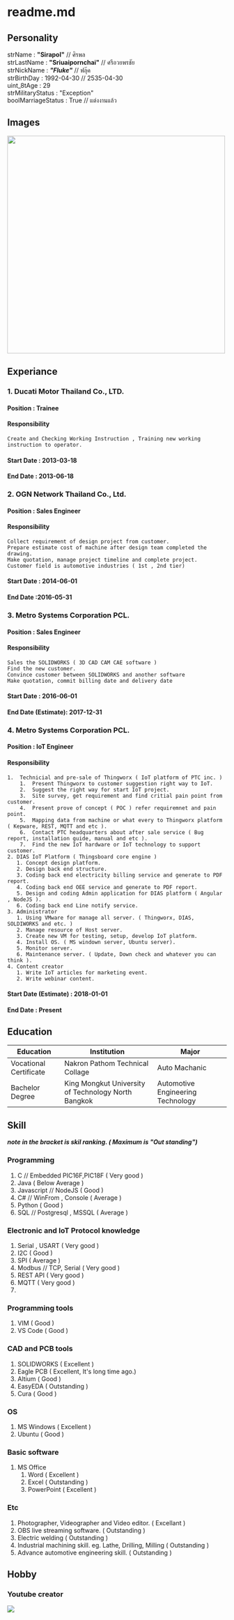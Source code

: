 # readme.md

## Personality
strName : **"Sirapol"** // ศิรพล\
strLastName : **"Sriuaipornchai"**  // ศรีอวยพรชัย\
strNickName : **_"Fluke"_** // ฟลุ๊ค\
strBirthDay : 1992-04-30    // 2535-04-30\
uint_8tAge : 29\
strMilitaryStatus : "Exception"\
boolMarriageStatus : True // แต่งงานแล้ว

## Images
<img src="https://scontent.fbkk12-2.fna.fbcdn.net/v/t1.0-9/31225613_197687114368294_7299577887722569728_n.jpg?_nc_cat=104&ccb=2&_nc_sid=09cbfe&_nc_eui2=AeGHjACZrSM9JSDlY2QkH8-Tim838M4Z2_KKbzfwzhnb8pXOr0x9w6d_RHIxrldFkajrrUhcyM1-zqWvte2G305y&_nc_ohc=CPY8f9RxPF0AX_DJRdF&_nc_ht=scontent.fbkk12-2.fna&oh=68cf69657c5e154a9bc3ac8a212e3337&oe=603B522A" width="500">

## Experiance
### 1. Ducati Motor Thailand Co., LTD.
#### Position : Trainee
#### Responsibility
    Create and Checking Working Instruction , Training new working instruction to operator.
#### Start Date : 2013-03-18
#### End Date : 2013-06-18

### 2. OGN Network Thailand Co., Ltd.
#### Position : Sales Engineer
#### Responsibility
    Collect requirement of design project from customer.
    Prepare estimate cost of machine after design team completed the drawing.
    Make quotation, manage project timeline and complete project.
    Customer field is automotive industries ( 1st , 2nd tier)
#### Start Date : 2014-06-01
#### End Date :2016-05-31

### 3. Metro Systems Corporation PCL.
#### Position : Sales Engineer
#### Responsibility
    Sales the SOLIDWORKS ( 3D CAD CAM CAE software )
    Find the new customer.
    Convince customer between SOLIDWORKS and another software
    Make quotation, commit billing date and delivery date
#### Start Date : 2016-06-01
#### End Date (Estimate): 2017-12-31

### 4. Metro Systems Corporation PCL.
#### Position : IoT Engineer
#### Responsibility
    1.  Technicial and pre-sale of Thingworx ( IoT platform of PTC inc. )
        1.  Present Thingworx to customer suggestion right way to IoT.
        2.  Suggest the right way for start IoT project.
        3.  Site survey, get requirement and find critial pain point from customer.
        4.  Present prove of concept ( POC ) refer requiremnet and pain point.
        5.  Mapping data from machine or what every to Thingworx platform ( Kepware, REST, MQTT and etc ).
        6.  Contact PTC headquarters about after sale service ( Bug report, installation guide, manual and etc ).
        7.  Find the new IoT hardware or IoT technology to support customer.
    2. DIAS IoT Platform ( Thingsboard core engine )
       1. Concept design platform.
       2. Design back end structure.
       3. Coding back end electricity billing service and generate to PDF report.
       4. Coding back end OEE service and generate to PDF report.
       5. Design and coding Admin application for DIAS platform ( Angular , NodeJS ).
       6. Coding back end Line notify service.
    3. Administrator
       1. Using VMware for manage all server. ( Thingworx, DIAS, SOLDIWORKS and etc. )
       2. Manage resource of Host server.
       3. Create new VM for testing, setup, develop IoT platform.
       4. Install OS. ( MS windown server, Ubuntu server).
       5. Monitor server.
       6. Maintenance server. ( Update, Down check and whatever you can think ).
    4. Content creator
       1. Write IoT articles for marketing event.
       2. Write webinar content.

#### Start Date (Estimate) : 2018-01-01
#### End Date : Present

## Education
|Education|Institution|Major|
|-------------|-------------|-----|
|Vocational Certificate|Nakron Pathom Technical Collage   | Auto Machanic|
|Bachelor Degree|King Mongkut University of Technology North Bangkok   | Automotive Engineering Technology |

## Skill
***note in the bracket is skil ranking. ( Maximum is "Out standing")***
### Programming
1. C // Embedded PIC16F,PIC18F ( Very good )
2. Java ( Below Average )
3. Javascript // NodeJS ( Good )
4. C# // WinFrom , Console ( Average )
5. Python ( Good )
6. SQL // Postgresql , MSSQL ( Average )

### Electronic and IoT Protocol knowledge
1.  Serial , USART ( Very good )
2.  I2C ( Good )
3.  SPI ( Average )
4.  Modbus // TCP, Serial ( Very good )
5.  REST API ( Very good )
6.  MQTT ( Very good )
7.  

### Programming tools
1. VIM ( Good )
2. VS Code ( Good )

### CAD and PCB tools
1. SOLIDWORKS ( Excellent )
2. Eagle PCB ( Excellent, It's long time ago.)
3. Altium ( Good )
4. EasyEDA ( Outstanding )
5. Cura ( Good )

### OS
1. MS Windows ( Excellent )
2. Ubuntu ( Good )

### Basic software
1. MS Office
   1. Word ( Excellent )
   2. Excel ( Outstanding )
   3. PowerPoint ( Excellent )

### Etc
1. Photographer, Videographer and Video editor. ( Excellant )
2. OBS live streaming software. ( Outstanding )
3. Electric welding ( Outstanding )
4. Industrial machining skill. eg. Lathe, Drilling, Milling ( Outstanding )
5. Advance automotive engineering skill. ( Outstanding )


## Hobby
### Youtube creator
[![](http://img.youtube.com/vi/DtsZzOdKtmg/0.jpg)](http://www.youtube.com/watch?v=DtsZzOdKtmg "")